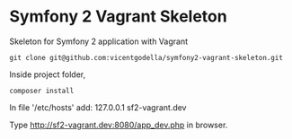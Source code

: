 Symfony 2 Vagrant Skeleton
========================

Skeleton for Symfony 2 application with Vagrant

	git clone git@github.com:vicentgodella/symfony2-vagrant-skeleton.git

Inside project folder,

	composer install

In file '/etc/hosts' add:
    127.0.0.1 sf2-vagrant.dev

Type http://sf2-vagrant.dev:8080/app_dev.php in browser.

